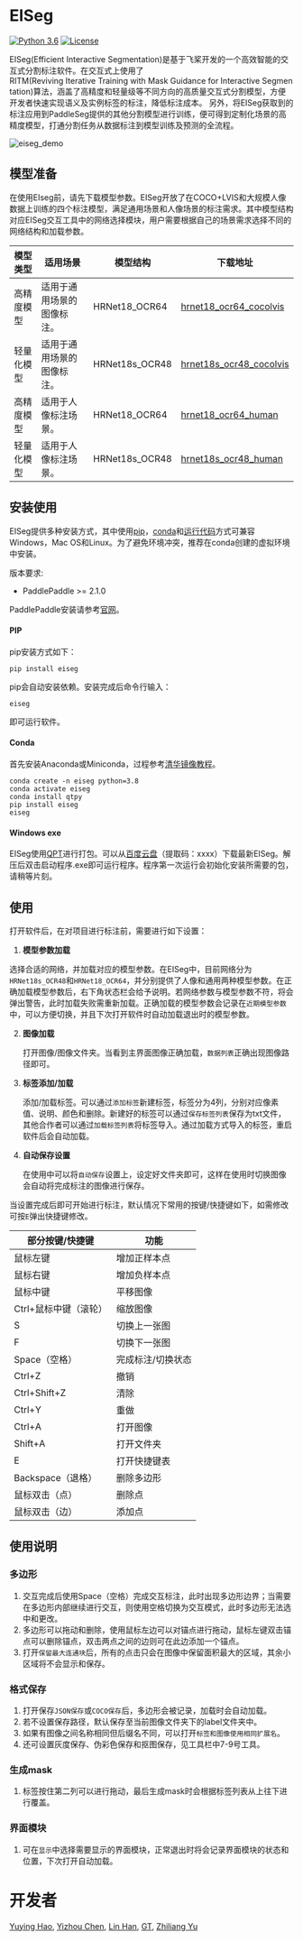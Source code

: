 # EISeg

[![Python 3.6](https://img.shields.io/badge/python-3.6+-blue.svg)](https://www.python.org/downloads/release/python-360/) [![License](https://img.shields.io/badge/license-Apache%202-blue.svg)](LICENSE)
<!-- [![GitHub release](https://img.shields.io/github/release/Naereen/StrapDown.js.svg)](https://github.com/PaddleCV-SIG/iseg/releases) -->

EISeg(Efficient Interactive Segmentation)是基于飞桨开发的一个高效智能的交互式分割标注软件。在交互式上使用了RITM(Reviving Iterative Training with Mask Guidance for Interactive Segmentation)算法，涵盖了高精度和轻量级等不同方向的高质量交互式分割模型，方便开发者快速实现语义及实例标签的标注，降低标注成本。 另外，将EISeg获取到的标注应用到PaddleSeg提供的其他分割模型进行训练，便可得到定制化场景的高精度模型，打通分割任务从数据标注到模型训练及预测的全流程。

![eiseg_demo](../../docs/images/eiseg_demo.gif)

## 模型准备

在使用EIseg前，请先下载模型参数。EISeg开放了在COCO+LVIS和大规模人像数据上训练的四个标注模型，满足通用场景和人像场景的标注需求。其中模型结构对应EISeg交互工具中的网络选择模块，用户需要根据自己的场景需求选择不同的网络结构和加载参数。

| 模型类型 | 适用场景 | 模型结构 | 下载地址|
| --- | --- | --- | ---|
| 高精度模型  | 适用于通用场景的图像标注。 |HRNet18_OCR64 | [hrnet18_ocr64_cocolvis](https://bj.bcebos.com/paddleseg/dygraph/interactive_segmentation/ritm/hrnet18_ocr64_cocolvis.pdparams) |
| 轻量化模型  | 适用于通用场景的图像标注。 |HRNet18s_OCR48 | [hrnet18s_ocr48_cocolvis](https://bj.bcebos.com/paddleseg/dygraph/interactive_segmentation/ritm/hrnet18s_ocr48_cocolvis.pdparams) |
| 高精度模型  | 适用于人像标注场景。 |HRNet18_OCR64 | [hrnet18_ocr64_human](https://bj.bcebos.com/paddleseg/dygraph/interactive_segmentation/ritm/hrnet18_ocr64_human.pdparams) |
| 轻量化模型  | 适用于人像标注场景。 |HRNet18s_OCR48 | [hrnet18s_ocr48_human](https://bj.bcebos.com/paddleseg/dygraph/interactive_segmentation/ritm/hrnet18s_ocr48_human.pdparams) |



## 安装使用

EISeg提供多种安装方式，其中使用[pip](#PIP)，[conda](#Conda)和[运行代码](#运行代码)方式可兼容Windows，Mac OS和Linux。为了避免环境冲突，推荐在conda创建的虚拟环境中安装。

版本要求:

* PaddlePaddle >= 2.1.0

PaddlePaddle安装请参考[官网](https://www.paddlepaddle.org.cn/install/quick?docurl=/documentation/docs/zh/install/pip/windows-pip.html)。

#### PIP

pip安装方式如下：

```shell
pip install eiseg
```
pip会自动安装依赖。安装完成后命令行输入：
```shell
eiseg
```
即可运行软件。

#### Conda
首先安装Anaconda或Miniconda，过程参考[清华镜像教程](https://mirrors.tuna.tsinghua.edu.cn/help/anaconda/)。

```shell
conda create -n eiseg python=3.8
conda activate eiseg
conda install qtpy
pip install eiseg
eiseg
```

#### Windows exe

EISeg使用[QPT](https://github.com/GT-ZhangAcer/QPT)进行打包。可以从[百度云盘]()（提取码：xxxx）下载最新EISeg。解压后双击启动程序.exe即可运行程序。程序第一次运行会初始化安装所需要的包，请稍等片刻。

## 使用

打开软件后，在对项目进行标注前，需要进行如下设置：

1.  **模型参数加载**

   选择合适的网络，并加载对应的模型参数。在EISeg中，目前网络分为`HRNet18s_OCR48`和`HRNet18_OCR64`，并分别提供了人像和通用两种模型参数。在正确加载模型参数后，右下角状态栏会给予说明。若网络参数与模型参数不符，将会弹出警告，此时加载失败需重新加载。正确加载的模型参数会记录在`近期模型参数`中，可以方便切换，并且下次打开软件时自动加载退出时的模型参数。

2. **图像加载**

   打开图像/图像文件夹。当看到主界面图像正确加载，`数据列表`正确出现图像路径即可。

3. **标签添加/加载**

   添加/加载标签。可以通过`添加标签`新建标签，标签分为4列，分别对应像素值、说明、颜色和删除。新建好的标签可以通过`保存标签列表`保存为txt文件，其他合作者可以通过`加载标签列表`将标签导入。通过加载方式导入的标签，重启软件后会自动加载。

4. **自动保存设置**

   在使用中可以将`自动保存`设置上，设定好文件夹即可，这样在使用时切换图像会自动将完成标注的图像进行保存。

当设置完成后即可开始进行标注，默认情况下常用的按键/快捷键如下，如需修改可按`E`弹出快捷键修改。

| 部分按键/快捷键       | 功能              |
| --------------------- | ----------------- |
| 鼠标左键              | 增加正样本点      |
| 鼠标右键              | 增加负样本点      |
| 鼠标中键              | 平移图像          |
| Ctrl+鼠标中键（滚轮） | 缩放图像          |
| S                     | 切换上一张图      |
| F                     | 切换下一张图      |
| Space（空格）         | 完成标注/切换状态 |
| Ctrl+Z                | 撤销              |
| Ctrl+Shift+Z          | 清除              |
| Ctrl+Y                | 重做              |
| Ctrl+A                | 打开图像          |
| Shift+A               | 打开文件夹        |
| E                     | 打开快捷键表      |
| Backspace（退格）     | 删除多边形        |
| 鼠标双击（点）        | 删除点            |
| 鼠标双击（边）        | 添加点            |

## 使用说明

### 多边形

1. 交互完成后使用Space（空格）完成交互标注，此时出现多边形边界；当需要在多边形内部继续进行交互，则使用空格切换为交互模式，此时多边形无法选中和更改。
2. 多边形可以拖动和删除，使用鼠标左边可以对锚点进行拖动，鼠标左键双击锚点可以删除锚点，双击两点之间的边则可在此边添加一个锚点。
3. 打开`保留最大连通块`后，所有的点击只会在图像中保留面积最大的区域，其余小区域将不会显示和保存。

### 格式保存

1. 打开保存`JSON保存`或`COCO保存`后，多边形会被记录，加载时会自动加载。
2. 若不设置保存路径，默认保存至当前图像文件夹下的label文件夹中。
3. 如果有图像之间名称相同但后缀名不同，可以打开`标签和图像使用相同扩展名`。
4. 还可设置灰度保存、伪彩色保存和抠图保存，见工具栏中7-9号工具。

### 生成mask

1. 标签按住第二列可以进行拖动，最后生成mask时会根据标签列表从上往下进行覆盖。

### 界面模块

1. 可在`显示`中选择需要显示的界面模块，正常退出时将会记录界面模块的状态和位置，下次打开自动加载。

# 开发者

[Yuying Hao](https://github.com/haoyuying), [Yizhou Chen](https://github.com/geoyee), [Lin Han](https://github.com/linhandev/), [GT](https://github.com/GT-ZhangAcer), [Zhiliang Yu](https://github.com/yzl19940819)

<!-- pip install 'git+https://github.com/openvinotoolkit/datumaro' -->
